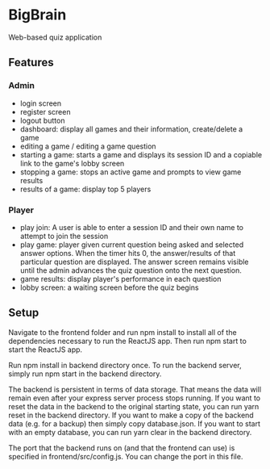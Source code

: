 # BigBrain
Web-based quiz application

## Features
### Admin
- login screen
- register screen
- logout button
- dashboard: display all games and their information, create/delete a game
- editing a game / editing a game question
- starting a game: starts a game and displays its session ID and a copiable link to the game's lobby screen
- stopping a game: stops an active game and prompts to view game results
- results of a game: display top 5 players

### Player
- play join: A user is able to enter a session ID and their own name to attempt to join the session
- play game: player given current question being asked and selected answer options. When the timer hits 0, the answer/results of that particular question are displayed. The answer screen remains visible until the admin advances the quiz question onto the next question.
- game results: display player's performance in each question
- lobby screen: a waiting screen before the quiz begins

## Setup
Navigate to the frontend folder and run npm install to install all of the dependencies necessary to run the ReactJS app. Then run npm start to start the ReactJS app.

Run npm install in backend directory once. To run the backend server, simply run npm start in the backend directory.

The backend is persistent in terms of data storage. That means the data will remain even after your express server process stops running. If you want to reset the data in the backend to the original starting state, you can run yarn reset in the backend directory. If you want to make a copy of the backend data (e.g. for a backup) then simply copy database.json. If you want to start with an empty database, you can run yarn clear in the backend directory.

The port that the backend runs on (and that the frontend can use) is specified in frontend/src/config.js. You can change the port in this file.